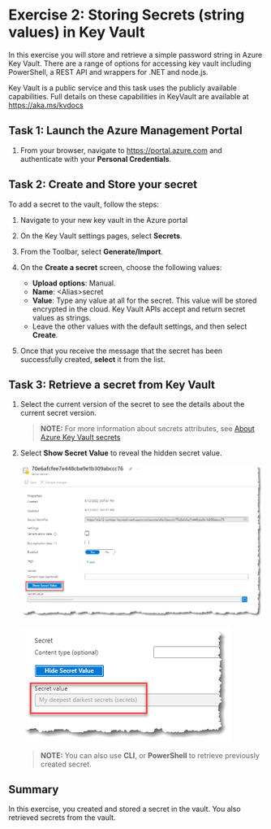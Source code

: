 # Exercise 2: Storing Secrets (string values) in Key Vault

In this exercise you will store and retrieve a simple password string in Azure Key Vault. There are a range of options for accessing key vault including PowerShell, a REST API and wrappers for .NET and node.js.

Key Vault is a public service and this task uses the publicly available capabilities. Full details on these capabilities in KeyVault are available at <https://aka.ms/kvdocs>

## Task 1: Launch the Azure Management Portal

1. From your browser, navigate to <https://portal.azure.com>
    and authenticate with your __Personal Credentials__.

## Task 2: Create and Store your secret

To add a secret to the vault, follow the steps:

1. Navigate to your new key vault in the Azure portal
1. On the Key Vault settings pages, select **Secrets**.
1. From the Toolbar, select **Generate/Import**.
1. On the **Create a secret** screen, choose the following values:
    - **Upload options**: Manual.
    - **Name**: \<Alias\>secret
    - **Value**: Type any value at all for the secret. This value will be stored encrypted in the cloud. Key Vault APIs accept and return secret values as strings.
    - Leave the other values with the default settings, and then select **Create**.

1. Once that you receive the message that the secret has been successfully created, **select** it from the list.

## Task 3: Retrieve a secret from Key Vault

1. Select the current version of the secret to see the details about the current secret version.

    > **NOTE:** For more information about secrets attributes, see [About Azure Key Vault secrets](https://docs.microsoft.com/en-us/azure/key-vault/secrets/about-secrets)

1. Select **Show Secret Value** to reveal the hidden secret value.

    ![Secret properties](img/current-version-hidden.png)

    ![Secret value appeared](img/current-version-shown.png)

    > **NOTE:** You can also use __CLI__, or __PowerShell__ to retrieve previously created secret.

## Summary

In this exercise, you created and stored a secret in the vault. You also retrieved secrets from the vault.
